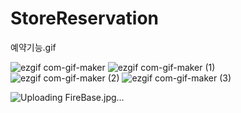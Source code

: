 # StoreReservation

예약기능.gif


![ezgif com-gif-maker](https://user-images.githubusercontent.com/63783625/118861455-7bf56c00-b917-11eb-9494-6dfb33904a90.gif)
![ezgif com-gif-maker (1)](https://user-images.githubusercontent.com/63783625/118861458-7c8e0280-b917-11eb-8b92-b2d34baa0bf8.gif)
![ezgif com-gif-maker (2)](https://user-images.githubusercontent.com/63783625/118861462-7d269900-b917-11eb-8f63-83552bf3875a.gif)
![ezgif com-gif-maker (3)](https://user-images.githubusercontent.com/63783625/118861464-7e57c600-b917-11eb-9561-b0ad13ea918a.gif)

![Uploading FireBase.jpg…]()

